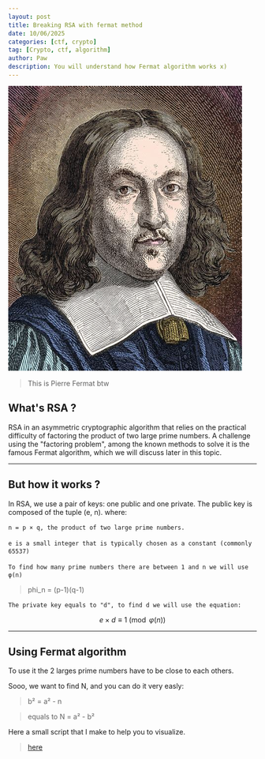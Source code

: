 ```yaml
---
layout: post
title: Breaking RSA with fermat method
date: 10/06/2025
categories: [ctf, crypto]
tag: [Crypto, ctf, algorithm]
author: Paw
description: You will understand how Fermat algorithm works x)
---
```


![image](/assets/fermat/fermat.jpeg)
> This is Pierre Fermat btw


## What's RSA ? 

RSA in an asymmetric cryptographic algorithm that relies on the practical difficulty of factoring the product of two large prime numbers. A challenge using the "factoring problem", among the known methods to solve it is the famous Fermat algorithm, which we will discuss later in this topic.

---
 ## But how it works ?

In RSA, we use a pair of keys: one public and one private.
The public key is composed of the tuple (e, n).
where:

    n = p × q, the product of two large prime numbers.

    e is a small integer that is typically chosen as a constant (commonly 65537)

    To find how many prime numbers there are between 1 and n we will use φ(n)



>phi_n = (p-1)(q-1)


    The private key equals to "d", to find d we will use the equation:

$$
e \times d \equiv 1 \pmod{\varphi(n)}
$$

---
    
## Using Fermat algorithm

To use it the 2 larges prime numbers have to be close to each others.


Sooo, we want to find N, and you can do it very easly:

>b² = a² - n

> equals to N = a² - b² 


Here a small script that I make to help you to visualize.
>[here](https://github.com/Tropaw/Fermatheboss/blob/main/fermat.py)

 
